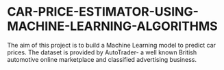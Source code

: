 # CAR-PRICE-ESTIMATOR-USING-MACHINE-LEARNING-ALGORITHMS
The aim of this project is to build a Machine Learning model to predict car prices. The dataset is provided by AutoTrader- a well known British automotive online marketplace and classified advertising business.
